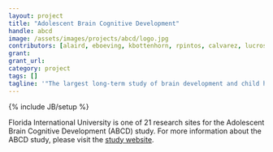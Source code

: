 ```yaml
---
layout: project
title: "Adolescent Brain Cognitive Development"
handle: abcd
image: /assets/images/projects/abcd/logo.jpg
contributors: [alaird, eboeving, kbottenhorn, rpintos, calvarez, lucros, agonzalez, jforeman]
grant:
grant_url:
category: project
tags: []
tagline: '"The largest long-term study of brain development and child health in the United States."'
---
```

{% include JB/setup %}

Florida International University is one of 21 research sites for the Adolescent Brain Cognitive Development (ABCD) study. For more information about the ABCD study, please visit the [study website](https://abcdstudy.org/index.html).
